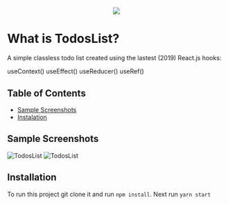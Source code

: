 <h1 align="center"><img src="./public/assets/readme-assets/todos-readme-header.png" /></h1>

# What is TodosList?
A simple classless todo list created using the lastest (2019) React.js hooks:

useContext()
useEffect()
useReducer()
useRef()

## Table of Contents
- [Sample Screenshots](#sample-screenshots)
- [Instalation](#installation)

## Sample Screenshots
<img src="./public/assets/readme-assets/todos-add.png" alt="TodosList" />
<img src="./public/assets/readme-assets/todos-complete.png" alt="TodosList" />

## Installation
To run this project git clone it and run `npm install`. Next run `yarn start`